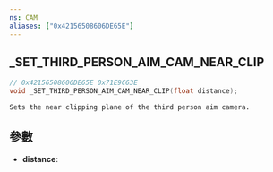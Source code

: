 ```yaml
---
ns: CAM
aliases: ["0x42156508606DE65E"]
---
```

## _SET_THIRD_PERSON_AIM_CAM_NEAR_CLIP

```c
// 0x42156508606DE65E 0x71E9C63E
void _SET_THIRD_PERSON_AIM_CAM_NEAR_CLIP(float distance);
```

```
Sets the near clipping plane of the third person aim camera.  
```

## 參數
* **distance**: 

